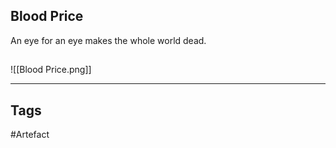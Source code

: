 ## Blood Price
An eye for an eye makes the whole world dead.
## 
![[Blood Price.png]]

---
## Tags
#Artefact